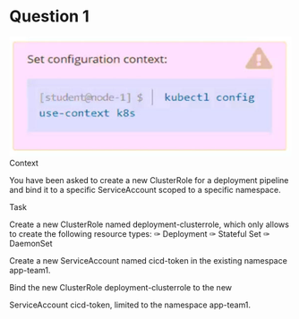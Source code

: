 # Question 1

![alt text](image.png)
Context

You have been asked to create a new ClusterRole for a deployment pipeline and bind it to a specific ServiceAccount scoped to a specific namespace.

Task

Create a new ClusterRole named deployment-clusterrole, which only allows to create the following resource types:
✑ Deployment
✑ Stateful Set
✑ DaemonSet

Create a new ServiceAccount named cicd-token in the existing namespace app-team1.

Bind the new ClusterRole deployment-clusterrole to the new 

ServiceAccount cicd-token, limited to the namespace app-team1.